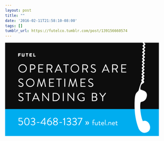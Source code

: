 ```yaml
---
layout: post
title: ""
date: '2016-02-11T21:58:10-08:00'
tags: []
tumblr_url: https://futelco.tumblr.com/post/139156660574
---
```

 ![](/images/blog/tumblr_o2f78yMZjp1th5ccio1_1280.png)  
